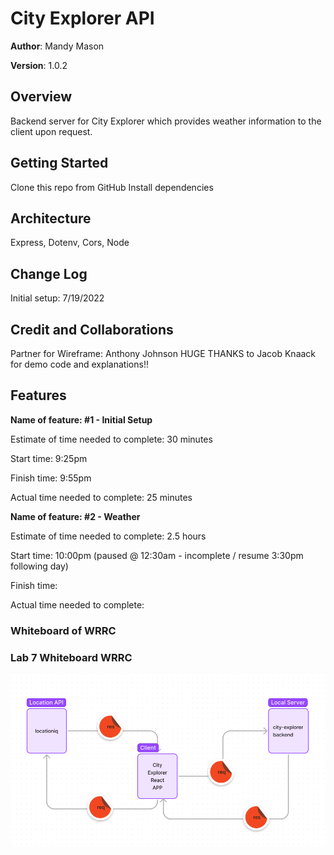 # City Explorer API

**Author**: Mandy Mason

**Version**: 1.0.2 

## Overview
Backend server for City Explorer which provides weather information to the client upon request.

## Getting Started
Clone this repo from GitHub
Install dependencies

## Architecture
Express, Dotenv, Cors, Node

## Change Log
Initial setup: 7/19/2022

## Credit and Collaborations
Partner for Wireframe: Anthony Johnson
HUGE THANKS to Jacob Knaack for demo code and explanations!!

## Features

**Name of feature: #1 - Initial Setup** 

Estimate of time needed to complete: 30 minutes

Start time: 9:25pm

Finish time: 9:55pm

Actual time needed to complete: 25 minutes

**Name of feature: #2 - Weather** 

Estimate of time needed to complete: 2.5 hours

Start time: 10:00pm (paused @ 12:30am - incomplete / resume 3:30pm following day)

Finish time: 

Actual time needed to complete: 

### Whiteboard of WRRC 

### Lab 7 Whiteboard WRRC

![Lab 07 Whiteboard](img/lab07wb.jpg)